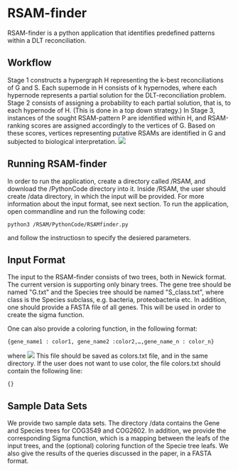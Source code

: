 # RSAM-finder
RSAM-finder is a python application that identifies predefined patterns within a DLT reconciliation.

## Workflow
Stage 1 constructs a hypergraph H representing the k-best reconciliations of G
and S. Each supernode in H consists of k hypernodes, where each hypernode represents a partial
solution for the DLT-reconciliation problem. Stage 2 consists of assigning a probability to each partial
solution, that is, to each hypernode of H. (This is done in a top down strategy.) In Stage 3, instances
of the sought RSAM-pattern P are identified within H, and RSAM-ranking scores are assigned
accordingly to the vertices of G. Based on these scores, vertices representing putative RSAMs are
identified in G and subjected to biological interpretation.
![](https://user-images.githubusercontent.com/19167301/57970883-8dee4e00-798f-11e9-97fb-446883633860.jpg)

## Running RSAM-finder
In order to run the application, create a directory called /RSAM, and download the /PythonCode directory into it.
Inside /RSAM, the user should create /data directory, in which the input will be provided. For more information about the input format, see next section.
To run the application, open commandline and run the following code:
```
python3 /RSAM/PythonCode/RSAMfinder.py
```
and follow the instructiosn to specify the desiered parameters.

## Input Format
The input to the RSAM-finder consists of two trees, both in Newick format. The current version is supporting only binary trees. The gene tree should be named "G.txt" and the Species tree should be named "S_class.txt", where class is the Species subclass, e.g. bacteria, proteobacteria etc.
In addition, one should provide a FASTA file of all genes. This will be used in order to create the sigma function.

One can also provide a coloring function, in the following format:
```
{gene_name1 : color1, gene_name2 :color2,…,gene_name_n : color_n}
```
where ![](https://latex.codecogs.com/gif.latex?color_i\in[red,black])
This file should be saved as colors.txt file, and in the same directory. If the user does not want to use color, the file colors.txt should contain the following line:
```
{}
```

## Sample Data Sets
We provide two sample data sets. The directory /data contains the Gene and Species trees for COG3549 and COG2602. In addition, we provide the corresponding Sigma function, which is a mapping between the leafs of the input trees, and the (optional) coloring function of the Specie tree leafs.
We also give the results of the queries discussed in the paper, in a FASTA format.
